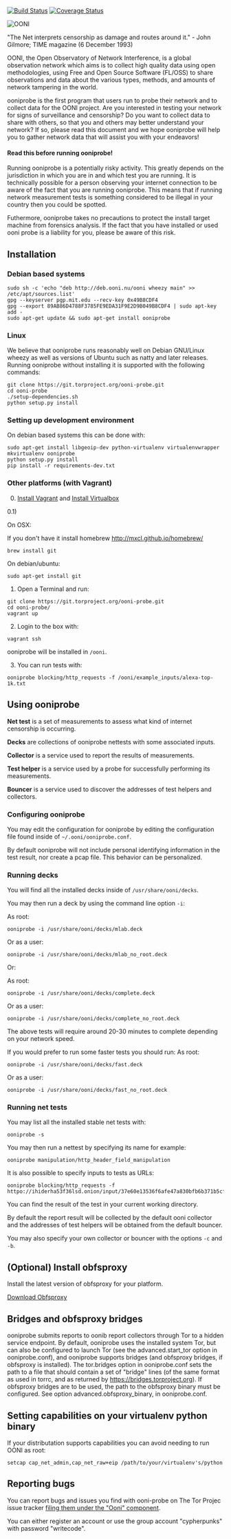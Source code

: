 [![Build Status](https://travis-ci.org/TheTorProject/ooni-probe.png?branch=master)](https://travis-ci.org/TheTorProject/ooni-probe)
[![Coverage Status](https://coveralls.io/repos/TheTorProject/ooni-probe/badge.png)](https://coveralls.io/r/TheTorProject/ooni-probe)

![OONI](https://ooni.torproject.org/theme/img/ooni-logo.png)

"The Net interprets censorship as damage and routes around it."
                - John Gilmore; TIME magazine (6 December 1993)

OONI, the Open Observatory of Network Interference, is a global observation
network which aims is to collect high quality data using open methodologies,
using Free and Open Source Software (FL/OSS) to share observations and data
about the various types, methods, and amounts of network tampering in the
world.

ooniprobe is the first program that users run to probe their network and to
collect data for the OONI project. Are you interested in testing your network
for signs of surveillance and censorship? Do you want to collect data to share
with others, so that you and others may better understand your network? If so,
please read this document and we hope ooniprobe will help you to gather
network data that will assist you with your endeavors!

#### Read this before running ooniprobe!

Running ooniprobe is a potentially risky activity. This greatly depends on the
jurisdiction in which you are in and which test you are running. It is
technically possible for a person observing your internet connection to be
aware of the fact that you are running ooniprobe. This means that if running
network measurement tests is something considered to be illegal in your country
then you could be spotted.

Futhermore, ooniprobe takes no precautions to protect the install target machine
from forensics analysis.  If the fact that you have installed or used ooni
probe is a liability for you, please be aware of this risk.

## Installation

### Debian based systems

```
sudo sh -c 'echo "deb http://deb.ooni.nu/ooni wheezy main" >> /etc/apt/sources.list'
gpg --keyserver pgp.mit.edu --recv-key 0x49B8CDF4
gpg --export 89AB86D4788F3785FE9EDA31F9E2D9B049B8CDF4 | sudo apt-key add -
sudo apt-get update && sudo apt-get install ooniprobe
```

### Linux

We believe that ooniprobe runs reasonably well on Debian GNU/Linux wheezy as
well as versions of Ubuntu such as natty and later releases. Running ooniprobe
without installing it is supported with the following commands:

```
git clone https://git.torproject.org/ooni-probe.git
cd ooni-probe
./setup-dependencies.sh
python setup.py install
```

### Setting up development environment

On debian based systems this can be done with:
```
sudo apt-get install libgeoip-dev python-virtualenv virtualenvwrapper
mkvirtualenv ooniprobe
python setup.py install
pip install -r requirements-dev.txt
```

### Other platforms (with Vagrant)

0) [Install Vagrant](https://www.vagrantup.com/downloads.html) and [Install Virtualbox](https://www.virtualbox.org/wiki/Downloads)

0.1)

On OSX:

If you don't have it install homebrew http://mxcl.github.io/homebrew/

```
brew install git
```

On debian/ubuntu:

```
sudo apt-get install git
```

1) Open a Terminal and run:

```
git clone https://git.torproject.org/ooni-probe.git
cd ooni-probe/
vagrant up
```

2) Login to the box with:

```
vagrant ssh
```

ooniprobe will be installed in `/ooni`.

3) You can run tests with:

```
ooniprobe blocking/http_requests -f /ooni/example_inputs/alexa-top-1k.txt
```

## Using ooniprobe

**Net test** is a set of measurements to assess what kind of internet censorship is occurring.

**Decks** are collections of ooniprobe nettests with some associated inputs.

**Collector** is a service used to report the results of measurements.

**Test helper** is a service used by a probe for successfully performing its measurements.

**Bouncer** is a service used to discover the addresses of test helpers and collectors.

### Configuring ooniprobe

You may edit the configuration for ooniprobe by editing the configuration file
found inside of `~/.ooni/ooniprobe.conf`.

By default ooniprobe will not include personal identifying information in the
test result, nor create a pcap file. This behavior can be personalized.

### Running decks

You will find all the installed decks inside of `/usr/share/ooni/decks`.

You may then run a deck by using the command line option `-i`:

As root:
```
ooniprobe -i /usr/share/ooni/decks/mlab.deck
```

Or as a user:
```
ooniprobe -i /usr/share/ooni/decks/mlab_no_root.deck
```

Or:

As root:
```
ooniprobe -i /usr/share/ooni/decks/complete.deck
```

Or as a user:
```
ooniprobe -i /usr/share/ooni/decks/complete_no_root.deck
```

The above tests will require around 20-30 minutes to complete depending on your network speed.

If you would prefer to run some faster tests you should run:
As root:
```
ooniprobe -i /usr/share/ooni/decks/fast.deck
```

Or as a user:
```
ooniprobe -i /usr/share/ooni/decks/fast_no_root.deck
```

### Running net tests

You may list all the installed stable net tests with:

```
ooniprobe -s
```

You may then run a nettest by specifying its name for example:

```
ooniprobe manipulation/http_header_field_manipulation
```

It is also possible to specify inputs to tests as URLs:

```
ooniprobe blocking/http_requests -f httpo://ihiderha53f36lsd.onion/input/37e60e13536f6afe47a830bfb6b371b5cf65da66d7ad65137344679b24fdccd1
```

You can find the result of the test in your current working directory.

By default the report result will be collected by the default ooni collector
and the addresses of test helpers will be obtained from the default bouncer.

You may also specify your own collector or bouncer with the options `-c` and
`-b`.

## (Optional) Install obfsproxy

Install the latest version of obfsproxy for your platform.

[Download Obfsproxy](https://www.torproject.org/projects/obfsproxy.html.en)

## Bridges and obfsproxy bridges

ooniprobe submits reports to oonib report collectors through Tor to a hidden
service endpoint. By default, ooniprobe uses the installed system Tor, but can
also be configured to launch Tor (see the advanced.start_tor option in
ooniprobe.conf), and ooniprobe supports bridges (and obfsproxy bridges, if
obfsproxy is installed). The tor.bridges option in ooniprobe.conf sets the path
to a file that should contain a set of "bridge" lines (of the same format as
used in torrc, and as returned by https://bridges.torproject.org). If obfsproxy
bridges are to be used, the path to the obfsproxy binary must be configured.
See option advanced.obfsproxy_binary, in ooniprobe.conf.

## Setting capabilities on your virtualenv python binary

If your distributation supports capabilities you can avoid needing to run OONI as root:

```
setcap cap_net_admin,cap_net_raw+eip /path/to/your/virtualenv's/python
```


## Reporting bugs

You can report bugs and issues you find with ooni-probe on The Tor Projec issue
tracker [filing them under the "Ooni" component](https://trac.torproject.org/projects/tor/newticket?component=Ooni).

You can either register an account or use the group account "cypherpunks" with
password "writecode".

